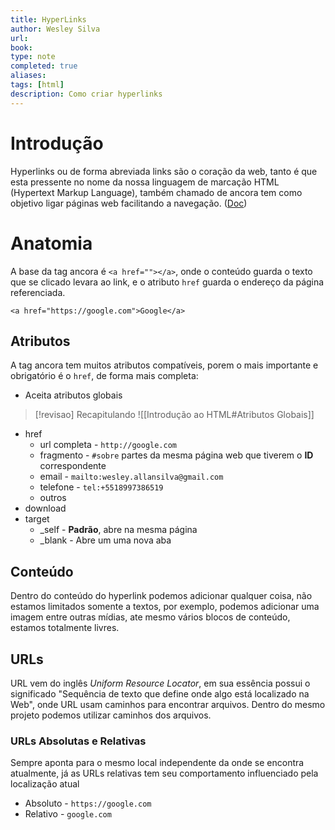 ```yaml
---
title: HyperLinks
author: Wesley Silva
url:
book:
type: note
completed: true
aliases:
tags: [html]
description: Como criar hyperlinks 
---
```

# Introdução
Hyperlinks ou de forma abreviada links são o coração da web, tanto é que esta pressente no nome da nossa linguagem de marcação HTML (Hypertext Markup Language), também chamado de ancora tem como objetivo ligar páginas web facilitando a navegação. ([Doc](https://developer.mozilla.org/pt-BR/docs/Learn/HTML/Introduction_to_HTML/Creating_hyperlinks))

# Anatomia
A base da tag ancora é `<a href=""></a>`, onde o conteúdo guarda o texto que se clicado levara ao link, e o atributo `href` guarda o endereço da página referenciada.
```
<a href="https://google.com">Google</a>
```

## Atributos
A tag ancora tem muitos atributos compatíveis, porem o mais importante e obrigatório é o `href`, de forma mais completa:
- Aceita atributos globais
>[!revisao] Recapitulando
![[Introdução ao HTML#Atributos Globais]]
- href
	- url completa - `http://google.com`
	- fragmento - `#sobre` partes da mesma página web que tiverem o **ID** correspondente
	- email - `mailto:wesley.allansilva@gmail.com`
	- telefone - `tel:+5518997386519`
	- outros
- download
- target
	- \_self - **Padrão**, abre na mesma página 
	- \_blank - Abre um uma nova aba

## Conteúdo
Dentro do conteúdo do hyperlink podemos adicionar qualquer coisa, não estamos limitados somente a textos, por exemplo, podemos adicionar uma imagem entre outras mídias, ate mesmo vários blocos de conteúdo, estamos totalmente livres.

## URLs
URL vem do inglês *Uniform Resource Locator*, em sua essência possui o significado "Sequência de texto que define onde algo está localizado na Web", onde URL usam caminhos para encontrar arquivos.
Dentro do mesmo projeto podemos utilizar caminhos dos arquivos.

### URLs Absolutas e Relativas
Sempre aponta para o mesmo local independente da onde se encontra atualmente, já as URLs relativas tem seu comportamento influenciado pela localização atual
- Absoluto - `https://google.com`
- Relativo - `google.com`